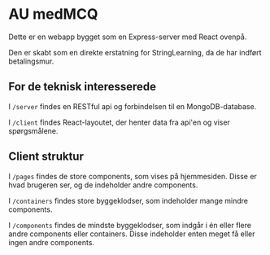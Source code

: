 # AU medMCQ

Dette er en webapp bygget som en Express-server med React ovenpå.

Den er skabt som en direkte erstatning for StringLearning, da de har indført betalingsmur.

## For de teknisk interesserede

I `/server` findes en RESTful api og forbindelsen til en MongoDB-database.

I `/client` findes React-layoutet, der henter data fra api'en og viser spørgsmålene.

## Client struktur

I `/pages` findes de store components, som vises på hjemmesiden. Disse er hvad brugeren ser, og de indeholder andre components.

I `/containers` findes store byggeklodser, som indeholder mange mindre components.

I `/components` findes de mindste byggeklodser, som indgår i én eller flere andre components eller containers. Disse indeholder enten meget få eller ingen andre components.
